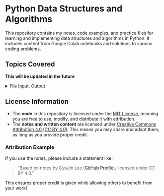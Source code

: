# Python Data Structures and Algorithms
This repository contains my notes, code examples, and practice files for learning and implementing data structures and algorithms in Python. It includes content from Google Colab notebooks and solutions to various coding problems.

## Topics Covered
**This will be updated in the future**
<details>
<summary>File Input, Output</summary>
  
  - Inheritance, Polymorphism, Overriding
  - Error, Exception handing
  - Encoding
  - File Input, Output Options
  - Absolute Path and Relative Path 
</details>

## License Information

- The **code** in this repository is licensed under the [MIT License](LICENSE), meaning you are free to use, modify, and distribute it with attribution.
- The **notes and written content** are licensed under [Creative Commons Attribution 4.0 (CC BY 4.0)](https://creativecommons.org/licenses/by/4.0/). This means you may share and adapt them, as long as you provide proper credit.

### Attribution Example
If you use the notes, please include a statement like:
> "Based on notes by GyuJin Lee ([GitHub Profile](https://github.com/JinLeeGG)), licensed under CC BY 4.0."

This ensures proper credit is given while allowing others to benefit from your work!
